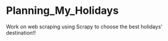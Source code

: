 # Planning_My_Holidays
Work on web scraping using Scrapy to choose the best holidays' destination!!
